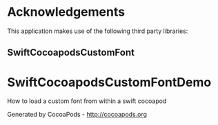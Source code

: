 # Acknowledgements
This application makes use of the following third party libraries:

## SwiftCocoapodsCustomFont

# SwiftCocoapodsCustomFontDemo
How to load a custom font from within a swift cocoapod

Generated by CocoaPods - http://cocoapods.org
